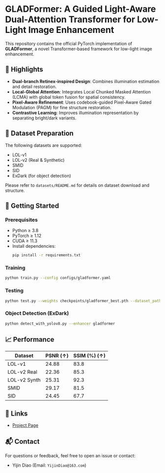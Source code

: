 
# GLADFormer: A Guided Light-Aware Dual-Attention Transformer for Low-Light Image Enhancement

This repository contains the official PyTorch implementation of **GLADFormer**, a novel Transformer-based framework for low-light image enhancement.

## 🌟 Highlights
- **Dual-branch Retinex-inspired Design**: Combines illumination estimation and detail restoration.
- **Local-Global Attention**: Integrates Local Chunked Masked Attention (LCMA) with global token fusion for spatial consistency.
- **Pixel-Aware Refinement**: Uses codebook-guided Pixel-Aware Gated Modulation (PAGM) for fine structure restoration.
- **Contrastive Learning**: Improves illumination representation by separating bright/dark variants.

## 📂 Dataset Preparation

The following datasets are supported:
- LOL-v1
- LOL-v2 (Real & Synthetic)
- SMID
- SID
- ExDark (for object detection)

Please refer to `datasets/README.md` for details on dataset download and structure.

## 🚀 Getting Started

### Prerequisites
- Python ≥ 3.8
- PyTorch ≥ 1.12
- CUDA ≥ 11.3
- Install dependencies:
  ```bash
  pip install -r requirements.txt
  ```

### Training
```bash
python train.py --config configs/gladformer.yaml
```

### Testing
```bash
python test.py --weights checkpoints/gladformer_best.pth --dataset_path ./datasets/LOL-v1/test
```

### Object Detection (ExDark)
```bash
python detect_with_yolov8.py --enhancer gladformer
```

## 📈 Performance

| Dataset      | PSNR (↑) | SSIM (%) (↑) |
|--------------|----------|---------------|
| LOL-v1       | 24.88    | 83.8          |
| LOL-v2 Real  | 22.36    | 85.3          |
| LOL-v2 Synth | 25.31    | 92.3          |
| SMID         | 29.17    | 81.5          |
| SID          | 24.45    | 67.7          |

## 🔗 Links
- [Project Page](https://github.com/JJCcxk/GLADFormer)

## 📬 Contact

For questions or feedback, feel free to open an issue or contact:
- Yijin Diao (Email: `YijinDiao@163.com`)





